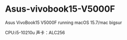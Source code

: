 # Asus-vivobook15-V5000F
Asus VivoBook15 V5000F  running macOS 15.7/mac bigsur

CPU:i5-10210u
声卡：ALC256
